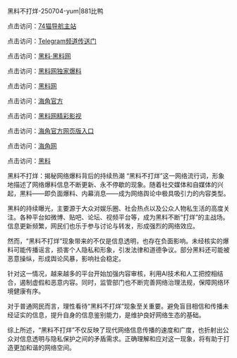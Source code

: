 黑料不打烊-250704-yum|881比鸭

点击访问：<a href="https://74mao.com/">74猫导航主站</a>

点击访问：<a href="https://74mao.com/">Telegram频道传送门</a>

点击访问：<a href="https://heiliaolvzlu3.pages.dev">黑料·黑料网</a>

点击访问：<a href="https://heiliaoyvnrda.pages.dev">黑料网独家爆料</a>

点击访问：<a href="https://haef.pages.dev/">黑料网</a>

点击访问：<a href="https://gdas.pages.dev/">海角官方</a>

点击访问：<a href="https://sdfsh.pages.dev/">黑料网精彩影视</a>

点击访问：<a href="https://sdbsd.pages.dev/">海角官方网页版入口</a>

点击访问：<a href="https://ert-6he.pages.dev/">海角网</a>

点击访问：<a href="https://gbs-3wd.pages.dev/">黑料</a>

黑料不打烊：揭秘网络爆料背后的持续热潮
“黑料不打烊”这一网络流行词，形象地描述了网络爆料信息不断更新、永不停歇的现象。随着社交媒体和自媒体的兴起，黑料——即负面爆料、内幕消息——成为网络舆论中极具吸引力的内容类型。

黑料的持续曝光，主要源于大众对娱乐圈、社会热点以及公众人物私生活的高度关注。各种平台如微博、贴吧、论坛、视频平台等，成为黑料不断“打烊”的主战场。信息更新频繁，网民们也乐于参与讨论与转发，形成强烈的网络效应。

然而，“黑料不打烊”现象带来的不仅是信息透明，也存在负面影响。未经核实的爆料可能传播谣言，损害个人隐私和形象，引发法律和道德争议。部分黑料还可能被恶意操纵，形成舆论风暴，影响社会稳定。

针对这一情况，越来越多的平台开始加强内容审核，利用AI技术和人工把控相结合，遏制虚假和恶意内容。同时，监管部门也不断完善网络治理法规，保障网络环境健康有序。

对于普通网民而言，理性看待“黑料不打烊”现象至关重要。避免盲目相信和传播未经证实的信息，提升自身的信息鉴别能力，是维护良好网络生态的基础。

综上所述，“黑料不打烊”不仅反映了现代网络信息传播的速度和广度，也折射出公众对信息透明与隐私保护之间的矛盾需求。正确理解和应对这一现象，将有助于打造更加和谐的网络空间。
